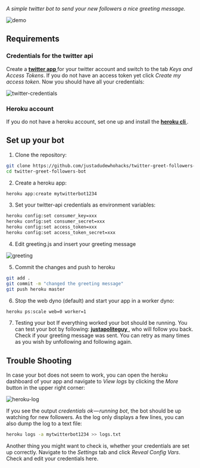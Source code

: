 *A simple twitter bot to send your new followers a nice greeting message.*

![demo](https://user-images.githubusercontent.com/31125521/35782557-f3dbd004-09f9-11e8-9fab-eaab504a7a1a.gif)

## Requirements

### Credentials for the twitter api

Create a <a href="https://apps.twitter.com"><b> twitter app </b></a> for your twitter account and switch to the tab *Keys and Access Tokens*. If you do not have an access token yet click *Create my access token*. Now you should have all your credentials:

![twitter-credentials](https://user-images.githubusercontent.com/31125521/35782141-f738728a-09f3-11e8-804c-00c8dec197c3.png)


### Heroku account
If you do not have a heroku account, set one up and install the <a href="https://devcenter.heroku.com/articles/heroku-cli#download-and-install"><b> heroku cli </b></a>.

## Set up your bot

1. Clone the repository:
``` bash
git clone https://github.com/justadudewhohacks/twitter-greet-followers-bot
cd twitter-greet-followers-bot
```

2. Create a heroku app:
``` bash
heroku app:create mytwitterbot1234
```

3. Set your twitter-api credentials as environment variables:
``` bash
heroku config:set consumer_key=xxx
heroku config:set consumer_secret=xxx
heroku config:set access_token=xxx
heroku config:set access_token_secret=xxx
```

4. Edit greeting.js and insert your greeting message

![greeting](https://user-images.githubusercontent.com/31125521/35782464-d2199f42-09f8-11e8-9966-f2db92ad423d.png)


5. Commit the changes and push to heroku
``` bash
git add .
git commit -m "changed the greeting message"
git push heroku master
```

6. Stop the web dyno (default) and start your app in a worker dyno:
``` bash
heroku ps:scale web=0 worker=1
```

7. Testing your bot
If everything worked your bot should be running. You can test your bot by following: <a href="https://twitter.com/justapoliteguy"><b> justapoliteguy </b></a>, who will follow you back. Check if your greeting message was sent. You can retry as many times as you wish by unfollowing and following again.

## Trouble Shooting

In case your bot does not seem to work, you can open the heroku dashboard of your app and navigate to *View logs* by clicking the *More* button in the upper right corner:

![heroku-log](https://user-images.githubusercontent.com/31125521/35809370-a91d817c-0a88-11e8-9fef-312f1c648611.png)

If you see the output *credentials ok — running bot*, the bot should be up watching for new followers. As the log only displays a few lines, you can also dump the log to a text file:
``` bash
heroku logs -a mytwitterbot1234 >> logs.txt
```

Another thing you might want to check is, whether your credentials are set up correctly. Navigate to the *Settings* tab and click *Reveal Config Vars*. Check and edit your credentials here.
